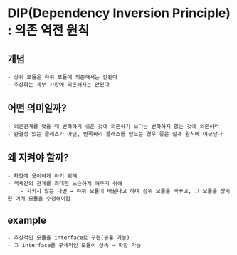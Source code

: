 # DIP(Dependency Inversion Principle) : 의존 역전 원칙
## 개념
    - 상위 모듈은 하위 모듈에 의존해서는 안된다
    - 추상화는 세부 사항에 의존해서는 안된다
## 어떤 의미일까?
    - 의존관계를 맺을 때 변화하기 쉬운 것에 의존하기 보다는 변화하지 않는 것에 의존하라
    - 완결성 있는 클래스가 아닌, 반쪽짜리 클래스를 만드는 경우 좋은 설계 원칙에 어긋난다
## 왜 지켜야 할까?
    - 확장에 용이하게 하기 위해
    - 객체간의 관계를 최대한 느슨하게 해주기 위해
        - 지키지 않는 다면 → 하위 모듈이 바뀐다고 하여 상위 모듈을 바꾸고, 그 모듈을 상속한 여러 모듈을 수정해야함
## example
    - 추상적인 모듈을 interface로 구현(공통 기능)
    - 그 interface를 구체적인 모듈이 상속 → 확장 가능